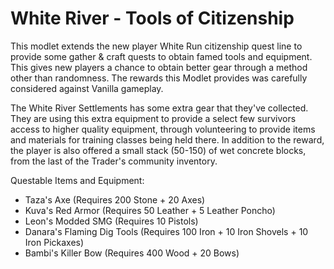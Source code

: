 # White River - Tools of Citizenship

This modlet extends the new player White Run citizenship quest line to provide some gather & craft quests to obtain famed tools and equipment. This gives new players a chance to obtain better gear through a method other than randomness. The rewards this Modlet provides was carefully considered against Vanilla gameplay.

The White River Settlements has some extra gear that they've collected. They are using this extra equipment to provide a select few survivors access to higher quality equipment, through volunteering to provide items and materials for training classes being held there. In addition to the reward, the player is also offered a small stack (50-150) of wet concrete blocks, from the last of the Trader's community inventory.

Questable Items and Equipment:

- Taza's Axe (Requires 200 Stone + 20 Axes)
- Kuva's Red Armor (Requires 50 Leather + 5 Leather Poncho)
- Leon's Modded SMG (Requires 10 Pistols)
- Danara's Flaming Dig Tools (Requires 100 Iron + 10 Iron Shovels + 10 Iron Pickaxes)
- Bambi's Killer Bow (Requires 400 Wood + 20 Bows)
